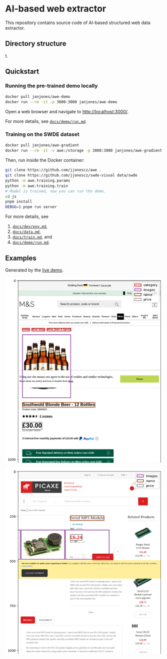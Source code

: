 # AI-based web extractor

This repository contains source code of AI-based structured web data extractor.

## Directory structure

t.

## Quickstart

### Running the pre-trained demo locally

```bash
docker pull janjones/awe-demo
docker run --rm -it -p 3000:3000 janjones/awe-demo
```

Open a web browser and navigate to <http://localhost:3000/>.

For more details, see [`docs/demo/run.md`](docs/demo/run.md).

### Training on the SWDE dataset

```bash
docker pull janjones/awe-gradient
docker run --rm -it -v awe:/storage -p 3000:3000 janjones/awe-gradient bash
```

Then, run inside the Docker container:

```bash
git clone https://github.com/jjonescz/awe .
git clone https://github.com/jjonescz/swde-visual data/swde
python -m awe.training.params
python -m awe.training.train
# Model is trained, now you can run the demo.
cd js
pnpm install
DEBUG=1 pnpm run server
```

For more details, see

1. [`docs/dev/env.md`](docs/dev/env.md),
2. [`docs/data.md`](docs/data.md),
3. [`docs/train.md`](docs/train.md), and
4. [`docs/demo/run.md`](docs/demo/run.md).

## Examples

Generated by the [live demo](https://bit.ly/awedemo).

![E-shop 1](docs/img/demo-marks-spencer-cropped.png)

![E-shop 2](docs/img/demo-picaxe-cropped.png)
